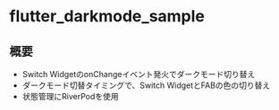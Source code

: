 # flutter_darkmode_sample

## 概要

- Switch WidgetのonChangeイベント発火でダークモード切り替え
- ダークモード切替タイミングで、Switch WidgetとFABの色の切り替え
- 状態管理にRiverPodを使用